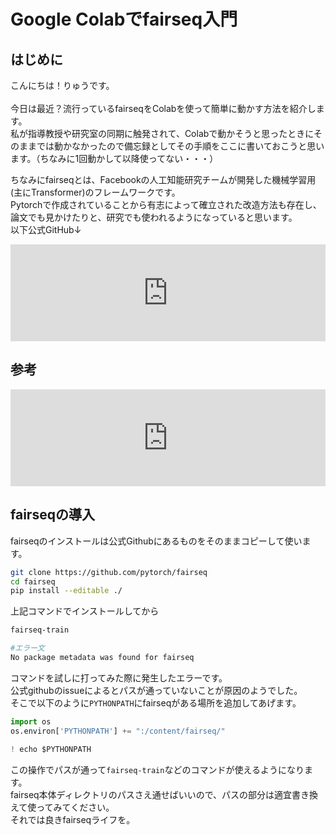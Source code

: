 # Google Colabでfairseq入門


## はじめに
こんにちは！りゅうです。<br><br>
今日は最近？流行っているfairseqをColabを使って簡単に動かす方法を紹介します。<br>
私が指導教授や研究室の同期に触発されて、Colabで動かそうと思ったときにそのままでは動かなかったので備忘録としてその手順をここに書いておこうと思います。（ちなみに1回動かして以降使ってない・・・）<br>

ちなみにfairseqとは、Facebookの人工知能研究チームが開発した機械学習用(主にTransformer)のフレームワークです。<br>
Pytorchで作成されていることから有志によって確立された改造方法も存在し、論文でも見かけたりと、研究でも使われるようになっていると思います。<br>
以下公式GitHub↓<br>
<iframe class="hatenablogcard" style="width:100%;height:155px;max-width:680px;" title="facebookresearch/fairseq: Facebook AI Research Sequence-to-Sequence Toolkit written in Python." src="https://hatenablog-parts.com/embed?url=https://github.com/facebookresearch/fairseq" width="300" height="150" frameborder="0" scrolling="no"></iframe><br>

## 参考
<iframe class="hatenablogcard" style="width:100%;height:155px;max-width:680px;" title="importlib_metadata.PackageNotFoundError: No package metadata was found for fairseq · Issue #2546 · facebookresearch/fairseq" src="https://hatenablog-parts.com/embed?url=https://github.com/facebookresearch/fairseq/issues/2546" width="300" height="150" frameborder="0" scrolling="no"></iframe><br>

## fairseqの導入
fairseqのインストールは公式Githubにあるものをそのままコピーして使います。<br>
```sh
git clone https://github.com/pytorch/fairseq
cd fairseq
pip install --editable ./
```
上記コマンドでインストールしてから<br>
```sh
fairseq-train

#エラー文
No package metadata was found for fairseq
```
コマンドを試しに打ってみた際に発生したエラーです。<br>
公式githubのissueによるとパスが通っていないことが原因のようでした。<br>
そこで以下のように`PYTHONPATH`にfairseqがある場所を追加してあげます。<br>
```py
import os
os.environ['PYTHONPATH'] += ":/content/fairseq/"

! echo $PYTHONPATH
```
この操作でパスが通って`fairseq-train`などのコマンドが使えるようになります。<br>
fairseq本体ディレクトリのパスさえ通せばいいので、パスの部分は適宜書き換えて使ってみてください。<br>
それでは良きfairseqライフを。<br>






